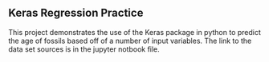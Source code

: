 ## Keras Regression Practice

This project demonstrates the use of the Keras package in python to predict the age of fossils based off of a number of input variables. The link to the data set sources is in the jupyter notbook file. 
